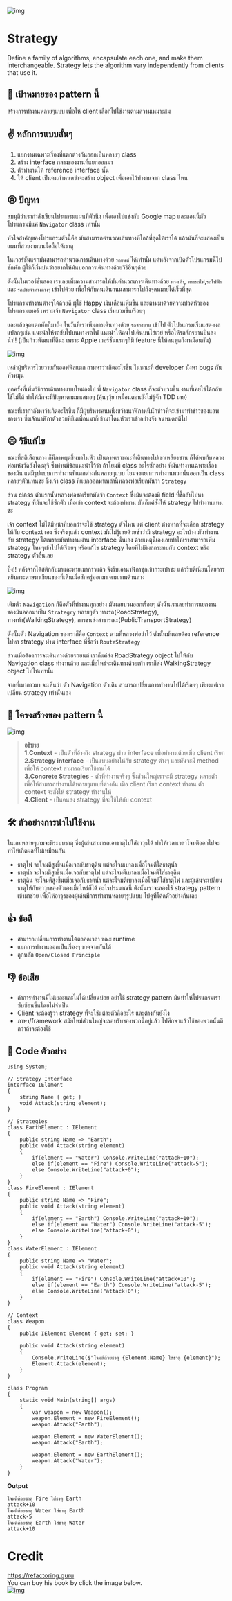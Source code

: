 ![img](assets/strategy/strategy.png)

# Strategy
Define a family of algorithms, encapsulate each one, and make them interchangeable. Strategy lets the algorithm vary independently from clients that use it.

## 🎯 เป้าหมายของ pattern นี้
สร้างการทำงานหลายๆแบบ เพื่อให้ client เลือกไปใช้งานตามความเหมาะสม

## ✌ หลักการแบบสั้นๆ
1. แยกงานเฉพาะเรื่องที่แตกต่างกันออกเป็นหลายๆ class
1. สร้าง interface กลางของงานที่แยกออกมา
1. ตัวทำงานให้ reference interface นั้น
1. ให้ client เป็นคนกำหนดว่าจะสร้าง object เพื่อเอาไว้ทำงานจาก class ไหน

## 😢 ปัญหา
สมมุติว่าเรากำลังเขียนโปรแกรมแผนที่ตัวนึง เพื่อเอาไปแข่งกับ Google map และตอนนี้ตัวโปรแกรมมีแค่ `Navigator` class เท่านั้น

หัวใจสำคัญของโปรแกรมตัวนี้คือ มันสามารถคำนวณเส้นทางที่ใกล้ที่สุดให้เราได้ แล้วมันก็จะแสดงเป็นแผนที่สวยงามบนมือถือให้เราดู

ในเวอร์ชั่นแรกมันสามารถคำนวณการเดินทางด้วย `รถยนต์` ได้เท่านั้น แต่หลังจากเปิดตัวโปรแกรมนี้ไปซักพัก ผู้ใช้ก็เริ่มบ่นว่าอยากให้มันบอกการเดินทางด้วยวิธีอื่นๆด้วย

ดังนั้นในเวอร์ชั่นสอง เราเลยเพิ่มความสามารถให้มันคำนวณการเดินทางด้วย `ทางเท้า`, `ทางรถไฟ`,`รถไฟฟ้า` และ `รถประจำทางต่างๆ` เข้าไปด้วย เพื่อให้กับคนเดินถนนสามารถไปถึงจุดหมายได้เร็วที่สุด

โปรแกรมทำงานต่างๆได้ด้วยดี ผู้ใช้ Happy เงินเดือนเพิ่มขึ้น และตามมาด้วยความปวดหัวของโปรแกรมเมอร์ เพราะเจ้า `Navigator` class เริ่มบวมขึ้นเรื่อยๆ

และแล้วจุดแตกหักก็มาถึง ในวันที่เราเพิ่มการเดินทางด้วย `รถจักรยาน` เข้าไป ตัวโปรแกรมเริ่มแสดงผลแปลกๆเช่น แนะนำให้รถขับไปบนทางรถไฟ แนะนำให้คนไปเดินบนไฮเวย์ หรือให้รถจักรยานปั่นลงน้ำ!! (เป็นก้าวพัฒนาที่ดีนะ เพราะ Apple เวอร์ชั่นแรกๆก็มี feature นี้ให้คนพูดถึงเหมือนกัน)

![img](assets/strategy/problem.png)

เหล่าผู้บริหารโวยวายกันออฟฟิสแตก ถามหาว่าเกิดอะไรขึ้น ในขณะที่ developer นั่งหา bugs กันหัวหมุน

ทุกครั้งที่เพิ่มวิธีการเดินทางแบบใหม่ลงไป พี่ `Navigator` class ก็จะตัวบวมขึ้น งานที่เคยใช้ได้กลับใช้ไม่ได้ ทำให้มักจะมีปัญหาตามมาเสมอๆ (คุ้นๆวุ้ย เหมือนตอนยังไม่รู้จัก TDD เลย)

ขณะที่เรากำลังหาว่าเกิดอะไรขึ้น ก็มีผู้บริหารคนหนึ่งขว้างนาฬิกาหนีนักข่าวที่จะเข้ามาทำข่าวของแอพของเรา ซึ่งเจ้านาฬิกาตัวซวยที่ยืมเพื่อนมาก็เข้ามาโดนหัวเราเข้าอย่างจัง จนหมดสติไป

## 😄 วิธีแก้ไข
ขณะที่สติเลือนลาง ก็มีภาพผุดขึ้นมาในหัว เป็นภาพเราขณะที่เดินทางไปเขาเหลียงซาน ก็ได้พบกับหลวงพ่อแห่งวัดอังโคะคุจิ ซึ่งท่านมีข้อแนะนำไว้ว่า ถ้าโยมมี class อะไรซักอย่าง ที่มันทำงานเฉพาะเรื่องของมัน แต่มีรูปแบบการทำงานที่แตกต่างกันหลายๆแบบ โยมจงแยกการทำงานพวกนั้นออกเป็น class หลายๆตัวแทนซะ ซึ่งเจ้า class ที่แยกออกมาเหล่านี้หลวงพ่อเรียกมันว่า `Strategy`

ส่วน class ตัวแรกนั้นหลวงพ่อขอเรียกมันว่า `Context` ซึ่งมันจะต้องมี field ที่ชี้กลับไปหา strategy ที่มันจะใช้ซักตัว เมื่อเข้า context จะต้องทำงาน มันก็แค่สั่งให้ strategy ไปทำงานแทนซะ

เจ้า context ไม่ได้มีหน้าที่บอกว่าจะใช้ strategy ตัวไหน แต่ client ต่างหากที่จะเลือก strategy ให้กับ context เอง ซึ่งจริงๆแล้ว context มันไม่รู้เลยด้วยซ้ำว่ามี strategy อะไรบ้าง มันทำงานกับ strategy ได้เพราะมันทำงานผ่าน interface นั่นเอง ด้วยเหตุนี้เองเลยทำให้เราสามารถเพิ่ม strategy ใหม่ๆเข้าไปได้เรื่อยๆ หรือแก้ไข strategy โดยที่ไม่มีผลกระทบกับ context หรือ strategy ตัวอื่นเลย

ปิ้ง!! หลังจากได้สติกลับมาและหายเมากาวแล้ว จึงรีบเอานาฬิกาซุกเข้ากระเป๋าซะ แล้วรีบตีเนียนโดยการหยิบกระดาษมาเขียนของที่เห็นเมื่อสักครู่ออกมา ตามภาพด้านล่าง

![img](assets/strategy/solution.png)

เดิมตัว `Navigation` ก็คือตัวที่ทำงานทุกอย่าง มันเลยบวมออกเรื่อยๆ ดังนั้นเราเลยทำการแยกงานของมันออกมาเป็น `Strategry` หลายๆตัว ทางรถ(RoadStrategy), ทางเท้า(WalkingStrategy), การขนส่งสาธารณะ(PublicTransportStrategy)

ดังนั้นตัว Navigation ของเราก็คือ `Context` ตามที่หลวงพ่อว่าไว้ ดังนั้นมันเลยต้อง reference ไปหา strategy ผ่าน interface ที่ชื่อว่า `RouteStrategy`

ส่วนเมื่อต้องการจะเดินทางด้วยรถยนต์ เราก็แค่ส่ง RoadStrategy object ไปให้กับ Navigation class ทำงานด้วย และเมื่อไหร่จะเดินทางด้วยเท้า เราก็ส่ง WalkingStrategy object ไปให้เท่านั้น

จากที่เมากาวมา จะเห็นว่า ตัว Navigation ตัวเดิม สามารถเปลี่ยนการทำงานไปได้เรื่อยๆ เพียงแค่เราเปลี่ยน strategy เท่านั้นเอง

## 📌 โครงสร้างของ pattern นี้
![img](assets/strategy/structure-indexed.png)

> **อธิบาย**  
**1.Context** - เป็นตัวที่อ้างถึง strategy ผ่าน interface เพื่อทำงานด้วยเมื่อ client เรียก  
**2.Strategy interface** - เป็นแบบอย่างให้กับ strategy ต่างๆ และมันจะมี method เพื่อให้ context สามารถเรียกใช้งานได้  
**3.Concrete Strategies** - ตัวที่ทำงานจริงๆ ซึ่งส่วนใหญ่เราจะมี strategy หลายตัว เพื่อให้สามารถทำงานได้หลายๆแบบที่ต่างกัน เมื่อ client เรียก context ทำงาน ตัว context จะสั่งให้ strategy ทำงานให้  
**4.Client** - เป็นคนส่ง strategy ที่จะใช้ให้กับ context

## 🛠 ตัวอย่างการนำไปใช้งาน
ในเกมหลายๆเกมจะมีระบบธาตุ ซึ่งผู้เล่นสามารถเอาธาตุไปใส่อาวุธได้ ทำให้เวลาเวลาโจมตีออกไปจะทำให้เกิดผลที่ไม่เหมือนกัน
* ธาตุไฟ จะโจมตีสูงขึ้นเมื่อเจอกับธาตุดิน แต่จะโจมเบาลงเมื่อโจมตีใส่ธาตุน้ำ
* ธาตุน้ำ จะโจมตีสูงขึ้นเมื่อเจอกับธาตุไฟ แต่จะโจมตีเบาลงเมื่อโจมตีใส่ธาตุดิน
* ธาตุดิน จะโจมตีสูงขึ้นเมื่อเจอกับธาตน้ำ แต่จะโจมตีเบาลงเมื่อโจมตีใส่ธาตุไฟ
และผู้เล่นจะเปลี่ยนธาตุให้กับอาวุธของตัวเองเมื่อไหร่ก็ได้ อะไรประมาณนี้ ดังนั้นเราจะลองใช้ strategy pattern เข้ามาช่วย เพื่อให้อาวุธของผู้เล่นมีการทำงานหลายๆรูปแบบ ไปดูที่โค้ดตัวอย่างกันเลย

## 👍 ข้อดี
* สามารถเปลี่ยนการทำงานได้ตลอดเวลา ขณะ runtime
* แยกการทำงานออกเป็นเรื่องๆ ขาดจากกันได้
* ถูกหลัก `Open/Closed Principle`

## 👎 ข้อเสีย
* ถ้าการทำงานมีไม่เยอะและไม่ได้เปลี่ยนบ่อย อย่าใช้ strategy pattern มันทำให้โปรแกรมเราซับซ้อนขึ้นโดยไม่จำเป็น
* Client จะต้องรู้ว่า strategy ที่จะใช้แต่ละตัวคืออะไร และต่างกันยังไง
* ภาษา/framework สมัยใหม่ส่วนใหญ่จะรอบรับของพวกนี้อยู่แล้ว ไปศึกษาแล้วใช้ของพวกนั้นดีกว่าถ้าจะต้องใช้

## ‍‍📝 Code ตัวอย่าง
```
using System;

// Strategy Interface
interface IElement
{
    string Name { get; }
    void Attack(string element);
}

// Strategies
class EarthElement : IElement
{
    public string Name => "Earth";
    public void Attack(string element)
    {
        if(element == "Water") Console.WriteLine("attack+10");
        else if(element == "Fire") Console.WriteLine("attack-5");
        else Console.WriteLine("attack+0");
    }
}
class FireElement : IElement
{
    public string Name => "Fire";
    public void Attack(string element)
    {
        if(element == "Earth") Console.WriteLine("attack+10");
        else if(element == "Water") Console.WriteLine("attack-5");
        else Console.WriteLine("attack+0");
    }
}
class WaterElement : IElement
{
    public string Name => "Water";
    public void Attack(string element)
    {
        if(element == "Fire") Console.WriteLine("attack+10");
        else if(element == "Earth") Console.WriteLine("attack-5");
        else Console.WriteLine("attack+0");
    }
}

// Context
class Weapon
{
    public IElement Element { get; set; }

    public void Attack(string element)
    {
        Console.WriteLine($"โจมตีด้วยธาตุ {Element.Name} ใส่ธาตุ {element}");
        Element.Attack(element);
    }
}

class Program
{
    static void Main(string[] args)
    {
        var weapon = new Weapon();
        weapon.Element = new FireElement();
        weapon.Attack("Earth");

        weapon.Element = new WaterElement();
        weapon.Attack("Earth");

        weapon.Element = new EarthElement();
        weapon.Attack("Water");
    }
}
```

**Output**
```
โจมตีด้วยธาตุ Fire ใส่ธาตุ Earth
attack+10
โจมตีด้วยธาตุ Water ใส่ธาตุ Earth
attack-5
โจมตีด้วยธาตุ Earth ใส่ธาตุ Water
attack+10
```

# Credit
https://refactoring.guru  
You can buy his book by click the image below.  
[![img](https://refactoring.guru/images/patterns/book/web-cover-en.png)](https://refactoring.guru/design-patterns/book#buy-now)  